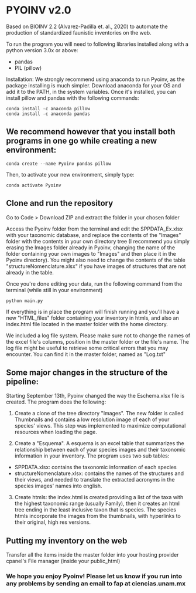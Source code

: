 # PYOINV v2.0
Based on BIOINV 2.2 (Alvarez-Padilla et. al., 2020) to automate the production of standardized faunistic inventories on the web.

To run the program you will need to following libraries installed along with a python version 3.0x or above:
- pandas
- PIL (pillow)

Installation:
We strongly recommend using anaconda to run Pyoinv, as the package installing is much simpler. Download anaconda for your OS and add it to the PATH, in the system variables. Once it's installed, you can install pillow and pandas with the following commands:

```
conda install -c anaconda pillow
conda install -c anaconda pandas
```

## We recommend however that you install both programs in one go while creating a new environment:

```
conda create --name Pyoinv pandas pillow
```

Then, to activate your new environment, simply type:

```
conda activate Pyoinv
```

## Clone and run the repository

Go to Code > Download ZIP and extract the folder in your chosen folder

Access the Pyoinv folder from the terminal and edit the SPPDATA_Ex.xlsx with your taxonomic database, and replace the contents of the "Images" folder with the contents in your own directory tree (I recommend you simply erasing the Images folder already in Pyoinv, changing the name of the folder containing your own images to "Images" and then place it in the Pyoinv directory). You might also need to change the contents of the table "structureNomenclature.xlsx" if you have images of structures that are not already in the table.

Once you're done editing your data, run the following command from the terminal (while still in your environment)

```
python main.py
```

If everything is in place the program will finish running and you'll have a new "HTML_files" folder containing your inventory in htmls, and also an index.html file located in the master folder with the home directory.

We included a log file system. Please make sure not to change the names of the excel file's columns, position in the master folder or the file's name. The log file might be useful to retrieve some critical errors that you may encounter. You can find it in the master folder, named as "Log.txt"

## Some major changes in the structure of the pipeline:
Starting September 13th, Pyoinv changed the way the Eschema.xlsx file is created. The program does the following:
1. Create a clone of the tree directory "Images". The new folder is called Thumbnails and contains a low resolution image of each of your species' views. This step was implemented to maximize computational resources when loading the page.

2. Create a "Esquema". A esquema is an excel table that summarizes the relationship between each of your species images and their taxonomic information in your inventory. The program uses two sub tables:
- SPPDATA.xlsx: contains the taxonomic information of each species
- structureNomenclature.xlsx: contains the names of the structures and their views, and needed to translate the extracted acronyms in the species images' names into english.

3. Create htmls: the index.html is created providing a list of the taxa with the highest taxonomic range (usually Family), then it creates an html tree ending in the least inclusive taxon that is species. The species htmls incorporate the images from the thumbnails, with hyperlinks to their original, high res versions.



## Putting my inventory on the web
Transfer all the items inside the master folder into your hosting provider cpanel's File manager (inside your public_html)

### We hope you enjoy Pyoinv! Please let us know if you run into any problems by sending an email to fap at ciencias.unam.mx